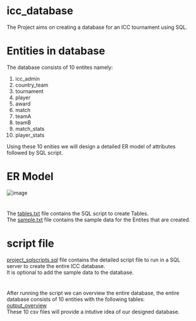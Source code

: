 # icc_database
The Project aims on creating a database for an ICC tournament using SQL.

# Entities in database
The database consists of 10 entites namely:
1) icc_admin
2) country_team
3) tournament
4) player
5) award
6) match
7) teamA
8) teamB
9) match_stats
10) player_stats

Using these 10 enities we will design a detailed ER model of attributes followed by SQL script.

# ER Model

![image](https://github.com/Ryuga002/icc_database/assets/90711209/b7442aa9-c0c5-4dbd-b3d6-6ccadbbe2048)

#
The [tables.txt](https://github.com/Ryuga002/icc_database/blob/main/icc_sample_data.txt) file contains the SQL script to create Tables.<br>
The [sample.txt](https://github.com/Ryuga002/icc_database/blob/main/tables.txt)  file contains the sample data for the Entites that are created.
# script file
[project_sqlscripts.sql](https://github.com/Ryuga002/icc_database/blob/main/project_sqlscript.sql) file contains the detailed script file to run in a SQL server to create the entire ICC database.<br>
It is optional to add the sample data to the database.
# 
After running the script we can overview the entire database, the entire database consists of 10 entities with the following tables:<br>
[output_overview](https://github.com/Ryuga002/icc_database/tree/f15976e16eabb968be12b273bd104c38a9293dd4/output_overview) <br>
These 10 csv files will provide a intutive idea of our designed database.
